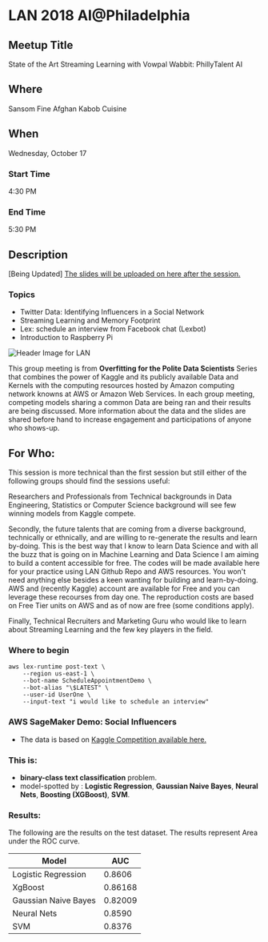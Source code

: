 # LAN 2018 AI@Philadelphia
## Meetup Title
State of the Art Streaming Learning with Vowpal Wabbit: PhillyTalent AI
## Where
Sansom Fine Afghan Kabob Cuisine

## When
Wednesday, October 17

### Start Time
4:30 PM
### End Time
5:30 PM
## Description
[Being Updated]
[The slides will be uploaded on here after the session.](https://github.com/lotusxai/LAN-Workshops)


### Topics
* Twitter Data: Identifying Influencers in a Social Network  
* Streaming Learning and Memory Footprint
* Lex: schedule an interview from Facebook chat (Lexbot)
* Introduction to Raspberry Pi




![Header Image for LAN ](./img/lan_overfitting.png)

This group meeting is from **Overfitting for the Polite Data Scientists** Series that combines the power of Kaggle and its publicly available Data and Kernels with the computing resources hosted by Amazon computing network knowns at AWS or Amazon Web Services. In each group meeting, competing models sharing a common Data are being ran and their results are being discussed. More information about the data and the slides are shared before hand to increase engagement and participations of anyone who shows-up.


## For Who:
This session is more technical than the first session but still either of the following groups should find the sessions useful:

Researchers and Professionals from Technical backgrounds in Data Engineering, Statistics or Computer Science background will see few winning models from Kaggle compete.

Secondly, the future talents that are coming from a diverse background, technically or ethnically, and are willing to re-generate the results and learn by-doing. This is the best way that I know to learn Data Science and with all the buzz that is going on in Machine Learning and Data Science I am aiming to build a content accessible for free. The codes will be made available here for your practice using LAN Github Repo and AWS resources. You won't need anything else besides a keen wanting for building and learn-by-doing. AWS and (recently Kaggle) account are available for Free and you can leverage these recourses from day one. The reproduction costs are based on Free Tier units on AWS and as of now are free (some conditions apply).

Finally, Technical Recruiters and Marketing Guru who would like to learn about Streaming Learning and the few key players in the field.


### Where to begin
```
aws lex-runtime post-text \
    --region us-east-1 \
    --bot-name ScheduleAppointmentDemo \
    --bot-alias "\$LATEST" \
    --user-id UserOne \
    --input-text "i would like to schedule an interview"
```


### AWS SageMaker Demo: Social Influencers
 - The data is based on [Kaggle Competition available here.](https://www.kaggle.com/c/predict-who-is-more-influential-in-a-social-network)

### This is:

 - **binary-class text classification** problem.
 - model-spotted by : **Logistic Regression**, **Gaussian Naive Bayes**, **Neural Nets**, **Boosting (XGBoost)**, **SVM**.

### Results:
 The following are the results on the test dataset. The results represent Area under the ROC curve.

| Model  | AUC |
| ------------- | ------------- |
| Logistic Regression  | 0.8606  |
| XgBoost  | 0.86168 |
| Gaussian Naive Bayes  | 0.82009  |
| Neural Nets  | 0.8590 |
| SVM  | 0.8376  |
